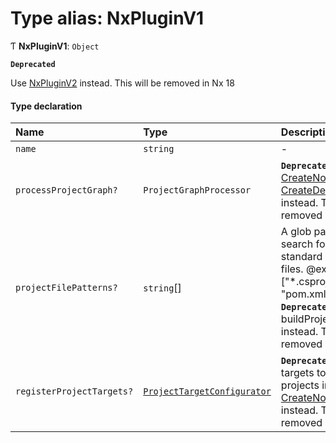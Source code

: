# Type alias: NxPluginV1

Ƭ **NxPluginV1**: `Object`

**`Deprecated`**

Use [NxPluginV2](../../devkit/documents/NxPluginV2) instead. This will be removed in Nx 18

#### Type declaration

| Name                      | Type                                                                            | Description                                                                                                                                                                       |
| :------------------------ | :------------------------------------------------------------------------------ | :-------------------------------------------------------------------------------------------------------------------------------------------------------------------------------- |
| `name`                    | `string`                                                                        | -                                                                                                                                                                                 |
| `processProjectGraph?`    | `ProjectGraphProcessor`                                                         | **`Deprecated`** Use [CreateNodes](../../devkit/documents/CreateNodes) and [CreateDependencies](../../devkit/documents/CreateDependencies) instead. This will be removed in Nx 18 |
| `projectFilePatterns?`    | `string`[]                                                                      | A glob pattern to search for non-standard project files. @example: ["*.csproj", "pom.xml"] **`Deprecated`** Use buildProjectNodes instead. This will be removed in Nx 18          |
| `registerProjectTargets?` | [`ProjectTargetConfigurator`](../../devkit/documents/ProjectTargetConfigurator) | **`Deprecated`** Add targets to the projects inside of [CreateNodes](../../devkit/documents/CreateNodes) instead. This will be removed in Nx 18                                   |
